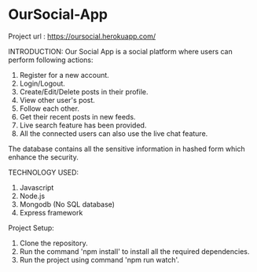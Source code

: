 # OurSocial-App

Project url : https://oursocial.herokuapp.com/

INTRODUCTION:
Our Social App is a social platform where users can perform following actions:
1. Register for a new account.
2. Login/Logout.
3. Create/Edit/Delete posts in their profile.
4. View other user's post.
5. Follow each other.
6. Get their recent posts in new feeds.
7. Live search feature has been provided.
8. All the connected users can also use the live chat feature.

The database contains all the sensitive information in hashed form which enhance the security.

TECHNOLOGY USED:
1. Javascript 
2. Node.js 
3. Mongodb (No SQL database)
4. Express framework

Project Setup:
1. Clone the repository.
2. Run the command 'npm install' to install all the required dependencies.
3. Run the project using command 'npm run watch'.




